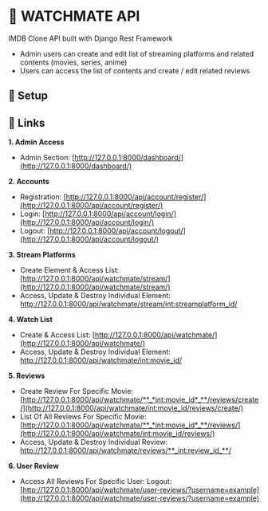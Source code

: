 # :movie_camera: WATCHMATE API

IMDB Clone API built with Django Rest Framework

- Admin users can create and edit list of streaming platforms and related contents (movies, series, anime)
- Users can access the list of contents and create / edit related reviews

## :wrench: Setup

## 🔗 Links

**1. Admin Access**

- Admin Section: [http://127.0.0.1:8000/dashboard/](http://127.0.0.1:8000/dashboard/)

**2. Accounts**

- Registration: [http://127.0.0.1:8000/api/account/register/](http://127.0.0.1:8000/api/account/register/)
- Login: [http://127.0.0.1:8000/api/account/login/](http://127.0.0.1:8000/api/account/login/)
- Logout: [http://127.0.0.1:8000/api/account/logout/](http://127.0.0.1:8000/api/account/logout/)

**3. Stream Platforms**

- Create Element & Access List: [http://127.0.0.1:8000/api/watchmate/stream/](http://127.0.0.1:8000/api/watchmate/stream/)
- Access, Update & Destroy Individual Element: [http://127.0.0.1:8000/api/watchmate/stream/<int:streamplatform_id>/ ](http://127.0.0.1:8000/api/watchmate/stream/<int:streamplatform_id>/)

**4. Watch List**

- Create & Access List: [http://127.0.0.1:8000/api/watchmate/](http://127.0.0.1:8000/api/watchmate/)
- Access, Update & Destroy Individual Element: [http://127.0.0.1:8000/api/watchmate/<int:movie_id>/](http://127.0.0.1:8000/api/watchmate/<int:movie_id>/)

**5. Reviews**

- Create Review For Specific Movie: [http://127.0.0.1:8000/api/watchmate/**_*int:movie_id*_**/reviews/create/](http://127.0.0.1:8000/api/watchmate/int:movie_id/reviews/create/)
- List Of All Reviews For Specific Movie: [http://127.0.0.1:8000/api/watchmate/**_*int:movie_id*_**/reviews/](http://127.0.0.1:8000/api/watchmate/int:movie_id/reviews/)
- Access, Update & Destroy Individual Review: [http://127.0.0.1:8000/api/watchmate/reviews/**_int:review_id_**/ ](http://127.0.0.1:8000/api/watchmate/reviews/int:review_id/)

**6. User Review**

- Access All Reviews For Specific User: Logout: [http://127.0.0.1:8000/api/watchmate/user-reviews/?username=example](http://127.0.0.1:8000/api/watchmate/user-reviews/?username=example)

